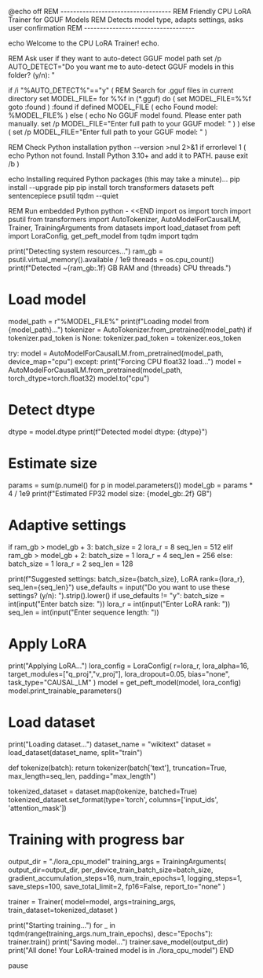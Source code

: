 @echo off
REM -----------------------------------
REM Friendly CPU LoRA Trainer for GGUF Models
REM Detects model type, adapts settings, asks user confirmation
REM -----------------------------------

echo Welcome to the CPU LoRA Trainer!
echo.

REM Ask user if they want to auto-detect GGUF model path
set /p AUTO_DETECT="Do you want me to auto-detect GGUF models in this folder? (y/n): "

if /i "%AUTO_DETECT%"=="y" (
    REM Search for .gguf files in current directory
    set MODEL_FILE=
    for %%f in (*.gguf) do (
        set MODEL_FILE=%%f
        goto :found
    )
    :found
    if defined MODEL_FILE (
        echo Found model: %MODEL_FILE%
    ) else (
        echo No GGUF model found. Please enter path manually.
        set /p MODEL_FILE="Enter full path to your GGUF model: "
    )
) else (
    set /p MODEL_FILE="Enter full path to your GGUF model: "
)

REM Check Python installation
python --version >nul 2>&1
if errorlevel 1 (
    echo Python not found. Install Python 3.10+ and add it to PATH.
    pause
    exit /b
)

echo Installing required Python packages (this may take a minute)...
pip install --upgrade pip
pip install torch transformers datasets peft sentencepiece psutil tqdm --quiet

REM Run embedded Python
python - <<END
import os
import torch
import psutil
from transformers import AutoTokenizer, AutoModelForCausalLM, Trainer, TrainingArguments
from datasets import load_dataset
from peft import LoraConfig, get_peft_model
from tqdm import tqdm

print("Detecting system resources...")
ram_gb = psutil.virtual_memory().available / 1e9
threads = os.cpu_count()
print(f"Detected ~{ram_gb:.1f} GB RAM and {threads} CPU threads.")

# Load model
model_path = r"%MODEL_FILE%"
print(f"Loading model from {model_path}...")
tokenizer = AutoTokenizer.from_pretrained(model_path)
if tokenizer.pad_token is None:
    tokenizer.pad_token = tokenizer.eos_token

try:
    model = AutoModelForCausalLM.from_pretrained(model_path, device_map="cpu")
except:
    print("Forcing CPU float32 load...")
    model = AutoModelForCausalLM.from_pretrained(model_path, torch_dtype=torch.float32)
model.to("cpu")

# Detect dtype
dtype = model.dtype
print(f"Detected model dtype: {dtype}")

# Estimate size
params = sum(p.numel() for p in model.parameters())
model_gb = params * 4 / 1e9
print(f"Estimated FP32 model size: {model_gb:.2f} GB")

# Adaptive settings
if ram_gb > model_gb + 3:
    batch_size = 2
    lora_r = 8
    seq_len = 512
elif ram_gb > model_gb + 2:
    batch_size = 1
    lora_r = 4
    seq_len = 256
else:
    batch_size = 1
    lora_r = 2
    seq_len = 128

print(f"Suggested settings: batch_size={batch_size}, LoRA rank={lora_r}, seq_len={seq_len}")
use_defaults = input("Do you want to use these settings? (y/n): ").strip().lower()
if use_defaults != "y":
    batch_size = int(input("Enter batch size: "))
    lora_r = int(input("Enter LoRA rank: "))
    seq_len = int(input("Enter sequence length: "))

# Apply LoRA
print("Applying LoRA...")
lora_config = LoraConfig(
    r=lora_r,
    lora_alpha=16,
    target_modules=["q_proj","v_proj"],
    lora_dropout=0.05,
    bias="none",
    task_type="CAUSAL_LM"
)
model = get_peft_model(model, lora_config)
model.print_trainable_parameters()

# Load dataset
print("Loading dataset...")
dataset_name = "wikitext"
dataset = load_dataset(dataset_name, split="train")

def tokenize(batch):
    return tokenizer(batch['text'], truncation=True, max_length=seq_len, padding="max_length")

tokenized_dataset = dataset.map(tokenize, batched=True)
tokenized_dataset.set_format(type='torch', columns=['input_ids', 'attention_mask'])

# Training with progress bar
output_dir = "./lora_cpu_model"
training_args = TrainingArguments(
    output_dir=output_dir,
    per_device_train_batch_size=batch_size,
    gradient_accumulation_steps=16,
    num_train_epochs=1,
    logging_steps=1,
    save_steps=100,
    save_total_limit=2,
    fp16=False,
    report_to="none"
)

trainer = Trainer(
    model=model,
    args=training_args,
    train_dataset=tokenized_dataset
)

print("Starting training...")
for _ in tqdm(range(training_args.num_train_epochs), desc="Epochs"):
    trainer.train()
print("Saving model...")
trainer.save_model(output_dir)
print("All done! Your LoRA-trained model is in ./lora_cpu_model")
END

pause
